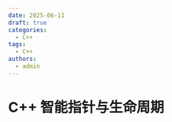 ```yaml
---
date: 2025-06-11
draft: true
categories:
  - C++
tags:
  - C++
authors:
  - admin
---
```


# C++ 智能指针与生命周期

<!-- more -->


